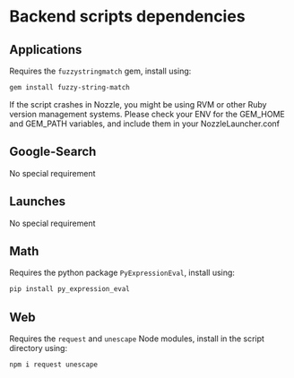 Backend scripts dependencies
============================

## Applications

Requires the `fuzzystringmatch` gem, install using:

```sh
gem install fuzzy-string-match
```

If the script crashes in Nozzle, you might be using RVM or other Ruby version management systems. Please check your ENV for the GEM_HOME and GEM_PATH variables, and include them in your NozzleLauncher.conf

## Google-Search

No special requirement

## Launches

No special requirement

## Math

Requires the python package `PyExpressionEval`, install using:

```sh
pip install py_expression_eval
```

## Web

Requires the `request` and `unescape` Node modules, install in the script directory using:

```sh
npm i request unescape
```
